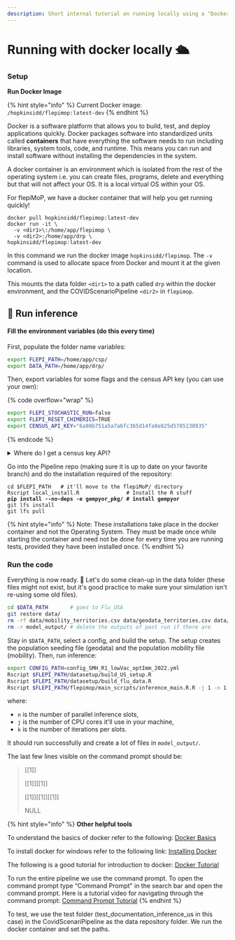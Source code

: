 ```yaml
---
description: Short internal tutorial on running locally using a "Docker" container.
---
```


# Running with docker locally 🛳

### Setup

**Run Docker Image**

{% hint style="info" %}
Current Docker image: `/hopkinsidd/flepimop:latest-dev`
{% endhint %}

Docker is a software platform that allows you to build, test, and deploy applications quickly. Docker packages software into standardized units called **containers** that have everything the software needs to run including libraries, system tools, code, and runtime. This means you can run and install software without installing the dependencies in the system.

A docker container is an environment which is isolated from the rest of the operating system i.e. you can create files, programs, delete and everything but that will not affect your OS. It is a local virtual OS within your OS.&#x20;

For flepiMoP, we have a docker container that will help you get running quickly!&#x20;

```
docker pull hopkinsidd/flepimop:latest-dev
docker run -it \
  -v <dir1>\:/home/app/flepimop \
  -v <dir2>:/home/app/drp \
hopkinsidd/flepimop:latest-dev  
```

In this command we run the docker image `hopkinsidd/flepimop`. The `-v` command is used to allocate space from Docker and mount it at the given location.&#x20;

This mounts the data folder `<dir1>` to a path called `drp` within the docker environment, and the COVIDScenarioPipeline `<dir2>` in `flepimop`.&#x20;

## 🚀 Run inference

#### Fill the environment variables (do this every time)

First, populate the folder name variables:

```bash
export FLEPI_PATH=/home/app/csp/
export DATA_PATH=/home/app/drp/
```

Then, export variables for some flags and the census API key (you can use your own):

{% code overflow="wrap" %}
```bash
export FLEPI_STOCHASTIC_RUN=false
export FLEPI_RESET_CHIMERICS=TRUE
export CENSUS_API_KEY="6a98b751a5a7a6fc365d14fa8e825d5785138935"
```
{% endcode %}

<details>

<summary>Where do I get a census key API?</summary>

The Census Data Application Programming Interface (API) is an API that gives the public access to raw statistical data from various Census Bureau data programs.  To acquire your own API Key, click [here](https://api.census.gov/data/key\_signup.html).

After you enter your details, you should receive an email using which you can activate your key and then use it.

_Note: Do not enter the API Key in quotes, copy the key as it is._

</details>

Go into the Pipeline repo (making sure it is up to date on your favorite branch) and do the installation required of the repository:

<pre class="language-bash"><code class="lang-bash">cd $FLEPI_PATH   # it'll move to the flepiMoP/ directory
Rscript local_install.R               # Install the R stuff
<strong>pip install --no-deps -e gempyor_pkg/ # install gempyor
</strong>git lfs install
git lfs pull
</code></pre>

{% hint style="info" %}
Note: These installations take place in the docker container and not the Operating System. They must be made once while starting the container and need not be done for every time you are running tests, provided they have been installed once.
{% endhint %}

### Run the code

Everything is now ready. 🎉 Let's do some clean-up in the data folder (these files might not exist, but it's good practice to make sure your simulation isn't re-using some old files).&#x20;

```bash
cd $DATA_PATH       # goes to Flu_USA
git restore data/
rm -rf data/mobility_territories.csv data/geodata_territories.csv data/us_data.csv
rm -r model_output/ # delete the outputs of past run if there are
```

Stay in `$DATA_PATH`, select a config, and build the setup. The setup creates the population seeding file (geodata) and the population mobility file (mobility). Then, run inference:

```bash
export CONFIG_PATH=config_SMH_R1_lowVac_optImm_2022.yml
Rscript $FLEPI_PATH/datasetup/build_US_setup.R
Rscript $FLEPI_PATH/datasetup/build_flu_data.R
Rscript $FLEPI_PATH/flepimop/main_scripts/inference_main.R.R -j 1 -n 1 -k 1
```

where:

* `n` is the number of parallel inference slots,
* `j` is the number of CPU cores it'll use in your machine,
* `k` is the number of iterations per slots.

It should run successfully and create a lot of files in `model_output/`.&#x20;

The last few lines visible on the command prompt should be:

> \[\[1]]
>
> \[\[1]]\[\[1]]
>
> \[\[1]]\[\[1]]\[\[1]]
>
> NULL

{% hint style="info" %}
**Other helpful tools**

To understand the basics of docker refer to the following: [Docker Basics](https://www.docker.com/)

To install docker for windows refer to the following link: [Installing Docker](https://docs.docker.com/desktop/windows/install/)

The following is a good tutorial for introduction to docker: [Docker Tutorial](https://www.youtube.com/watch?v=gFjxB0Jn8Wo\&list=PL6gx4Cwl9DGBkvpSIgwchk0glHLz7CQ-7)

To run the entire pipeline we use the command prompt. To open the command prompt type “Command Prompt" in the search bar and open the command prompt. Here is a tutorial video for navigating through the command prompt: [Command Prompt Tutorial](https://www.youtube.com/watch?v=A3nwRCV-bTU)
{% endhint %}

To test, we use the test folder (test\_documentation\_inference\_us in this case) in the CovidScenariPipeline as the data repository folder. We run the docker container and set the paths.
